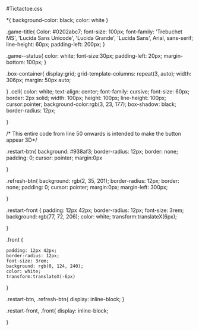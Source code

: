 #Tictactoe.css

*{
background-color: black;
color: white
}

.game-title{
    Color: #0202abc7;
    font-size: 100px; 
    font-family: 'Trebuchet MS', 'Lucida Sans Unicode', 'Lucida Grande', 'Lucida Sans', Arial, sans-serif;
    line-height: 60px;
    padding-left: 200px;
}

.game--status{
    color: white;
    font-size:30px;
     padding-left: 20px;
     margin-bottom: 100px;
}

.box-container{
    display:grid;
    grid-template-columns: repeat(3, auto);
    width: 306px;
    margin: 50px auto;
   
    
    
}
.cell{
    color: white;
    text-align: center;
    font-family: cursive;
    font-size: 60px;
    border: 2px solid;
     width: 100px;
     height: 100px;
     line-height: 100px;
     cursor:pointer;
     background-color:rgb(3, 23, 177);
     box-shadow: black;
     border-radius: 12px;
      
}

/* This entire code from line 50 onwards is intended to make the button appear 3D*/

.restart-btn{
    background: #938af3;
    border-radius: 12px;
    border: none;
    padding: 0;
    cursor: pointer;
   margin:0px
    
  }

  .refresh-btn{
    background: rgb(2, 35, 201);
    border-radius: 12px;
    border: none;
    padding: 0;
    cursor: pointer;
    margin:0px;
    margin-left: 300px;
   
  }
    


  .restart-front {
    padding: 12px 42px;
    border-radius: 12px;
    font-size: 3rem;
    background: rgb(77, 72, 206);
    color: white;
    transform:translateX(6px);
  
  }

  .front {
   
    padding: 12px 42px;
    border-radius: 12px;
    font-size: 3rem;
    background: rgb(0, 124, 240);
    color: white;
    transform:translateX(-6px)
  }

.restart-btn, .refresh-btn{
  display: inline-block;
}

.restart-front, .front{
  display: inline-block;

}
